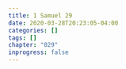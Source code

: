 ```yaml
---
title: 1 Samuel 29
date: 2020-03-28T20:23:05-04:00
categories: []
tags: []
chapter: "029"
inprogress: false
---
```


